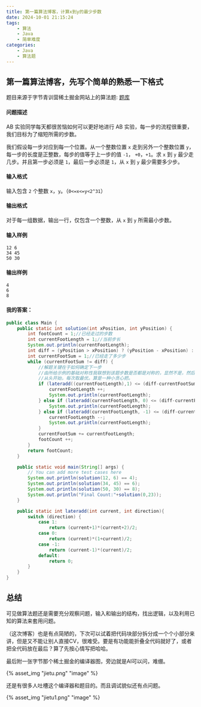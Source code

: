 ```yaml
---
title: 第一篇算法博客，计算x到y的最少步数
date: 2024-10-01 21:15:24
tags: 
    - 算法 
    - Java 
    - 简单难度
categories:
    - Java
    - 算法题
---
```

## 第一篇算法博客，先写个简单的熟悉一下格式
题目来源于字节青训营稀土掘金网站上的算法题: [题库](https://juejin.cn/problemset?utm_source=school&utm_medium=youthcamp&utm_campaign=examine)
#### 问题描述
AB 实验同学每天都很苦恼如何可以更好地进行 AB 实验，每一步的流程很重要，我们目标为了缩短所需的步数。

我们假设每一步对应到每一个位置。从一个整数位置 `x` 走到另外一个整数位置 `y`，每一步的长度是正整数，每步的值等于上一步的值 `-1`， `+0`，`+1`。求 `x` 到 `y` 最少走几步。并且第一步必须是 `1`，最后一步必须是 `1`，从 `x` 到 `y` 最少需要多少步。

#### 输入格式

输入包含 `2` 个整数 `x`，`y`。（`0<=x<=y<2^31`）

#### 输出格式

对于每一组数据，输出一行，仅包含一个整数，从 `x` 到 `y` 所需最小步数。

#### 输入样例

```
12 6
34 45
50 30
```

#### 输出样例

```
4
6
8
```
#### 我的答案：
```java
public class Main {
    public static int solution(int xPosition, int yPosition) {
        int footCount = 1;//已经走过的步数
        int currentFootLength = 1;//当前步长
        System.out.println(currentFootLength);
        int diff = (yPosition > xPosition) ? (yPosition - xPosition) : (xPosition - yPosition);//还剩多长距离
        int currentFootSum = 1;//已经走了多少步
        while (currentFootSum != diff) {
            //解题关键在于如何确定下一步
            //由所给示例的基础对称性我联想到该题步数是否都是对称的，显然不是，然后我发现了最后的几步和前面几步类似4，3，2，1这种递进结构，说明结尾和开头要想有足够少的步数只能递进来写，所以我让前面尽量步数变大，也就是先让currentFootLength+1来判断是否满足后面的递减条件，然后再判断currentFootLength，最后currentFootLength-1，从而得到最短的步数。
            //从头开始，每次取最优。算是一种小贪心把。
            if (lateradd((currentFootLength),1) <= (diff-currentFootSum)){
                currentFootLength ++;
                System.out.println(currentFootLength);
            } else if (lateradd(currentFootLength, 0) <= (diff-currentFootSum)){
                System.out.println(currentFootLength);
            } else if (lateradd(currentFootLength, -1) <= (diff-currentFootSum)){
                currentFootLength --;
                System.out.println(currentFootLength);
            }
            currentFootSum += currentFootLength;
            footCount ++;
        }
        return footCount;
    }

    public static void main(String[] args) {
        // You can add more test cases here
        System.out.println(solution(12, 6) == 4);
        System.out.println(solution(34, 45) == 6);
        System.out.println(solution(50, 30) == 8);
        System.out.println("Final Count:"+solution(0,23));
    }

    public static int lateradd(int current, int direction){
        switch (direction) {
            case 1:
                return (current+1)*(current+2)/2;
            case 0:
                return (current)*(1+current)/2;
            case -1:
                return (current-1)*(current)/2;
            default:
                return 0;
        }
    }
}
```
## 总结
可见做算法题还是需要充分观察问题，输入和输出的结构，找出逻辑，以及利用已知的算法来套用问题。

（这次博客）也是有点简陋的，下次可以试着把代码块部分拆分成一个个小部分来讲，但是又不能让别人直接CV，很难受。要是有功能能折叠全代码就好了，或者把全代码放在最后？算了先按心情写把哈哈。

最后附一张字节那个稀土掘金的编译器图，旁边就是AI可以问，难绷。

{% asset_img "jietu.png" "image" %}

还是有很多人吐槽这个编译器和题目的。而且调试貌似还有点问题。

{% asset_img "jietu1.png" "image" %}
